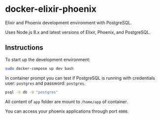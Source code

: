 # docker-elixir-phoenix
Elixir and Phoenix development environment with PostgreSQL.

Uses Node.js 8.x and latest versions of Elixir, Phoenix, and PostgreSQL.

## Instructions

To start up the development environment:
```bash
sudo docker-compose up dev bash
```

In container prompt you can test if PostgreSQL is running with credentials user: `postgres` and password: `postgres`.
```bash
psql -h db -U "postgres"
```

All content of `app` folder are mount to `/home/app` of container.

You can access your phoenix applications through port `4000`.